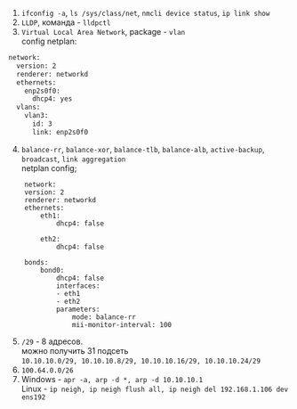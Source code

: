 1. `ifconfig -a`, `ls /sys/class/net`, `nmcli device status`, `ip link show`  
2. `LLDP`, команда - `lldpctl`  
3. `Virtual Local Area Network`, package - `vlan`  
config netplan:  
```bash
network:
  version: 2
  renderer: networkd
  ethernets: 
    enp2s0f0:
      dhcp4: yes
  vlans:
    vlan3:
      id: 3
      link: enp2s0f0
```
4. `balance-rr`, `balance-xor`, `balance-tlb`, `balance-alb`, `active-backup`, `broadcast`, `link aggregation`  
netplan config;  
```
	network:
	version: 2
	renderer: networkd
	ethernets:
	    eth1:
	        dhcp4: false
	
	    eth2:
	        dhcp4: false
	
	bonds:
	    bond0:
	        dhcp4: false
	        interfaces:
	        - eth1
	        - eth2
	        parameters:
	            mode: balance-rr
	            mii-monitor-interval: 100
```
5. `/29` - 8 адресов.  
можно получить 31 подсеть  
`10.10.10.0/29, 10.10.10.8/29, 10.10.10.16/29, 10.10.10.24/29`  
6. `100.64.0.0/26`
7. Windows - `apr -a, arp -d *, arp -d 10.10.10.1`  
Linux - `ip neigh, ip neigh flush all, ip neigh del 192.168.1.106 dev ens192`  

